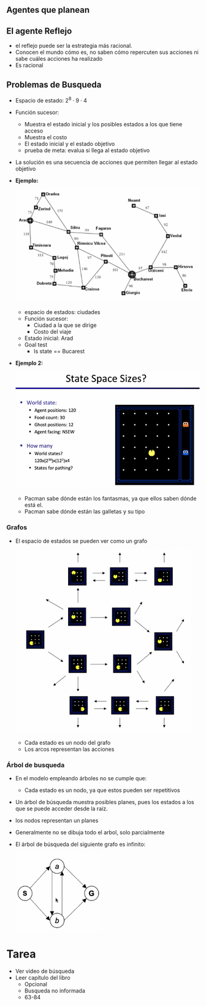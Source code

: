 ## Agentes que planean

## El agente Reflejo

- el reflejo puede ser la estrategia más racional.
- Conocen el mundo cómo es, no saben cómo repercuten sus acciones ni sabe cuáles acciones ha realizado
- Es racional

## Problemas de Busqueda

- Espacio de estado: $2^8 \cdot 9 \cdot 4$
- Función sucesor:
  - Muestra el estado inicial y los posibles estados a los que tiene acceso
  - Muestra el costo
  - El estado inicial y el estado objetivo
  - prueba de meta: evalua si llega al estado objetivo
- La solución es una secuencia de acciones que permiten llegar al estado objetivo
- **Ejemplo:**

  ![ciudad](images/000.png)

  - espacio de estados: ciudades
  - Función sucesor:
    - Ciudad a la que se dirige
    - Costo del viaje
  - Estado inicial: Arad
  - Goal test
    - Is state == Bucarest

- **Ejemplo 2:**

  ![Pacman](images/001.png)

  - Pacman sabe dónde están los fantasmas, ya que ellos saben dónde está el.
  - Pacman sabe dónde están las galletas y su tipo

### Grafos

- El espacio de estados se pueden ver como un grafo

  ![Grafo del espacio de estados](images/002.png)

  - Cada estado es un nodo del grafo
  - Los arcos representan las acciones

### Árbol de busqueda

  - En el modelo empleando árboles no se cumple que:
    - Cada estado es un nodo, ya que estos pueden ser repetitivos
  - Un árbol de búsqueda muestra posibles planes, pues los estados a los que se puede acceder desde la raíz.
  - los nodos representan un planes
  - Generalmente no se dibuja todo el arbol, solo parcialmente
  - El árbol de búsqueda del siguiente grafo es infinito:

    ![grafo](images/003.png)


# Tarea

- Ver video de búsqueda
- Leer capítulo del libro
  - Opcional
  - Busqueda no informada
  - 63-84